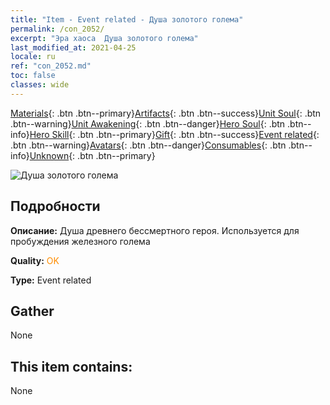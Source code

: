 ```yaml
---
title: "Item - Event related - Душа золотого голема"
permalink: /con_2052/
excerpt: "Эра хаоса  Душа золотого голема"
last_modified_at: 2021-04-25
locale: ru
ref: "con_2052.md"
toc: false
classes: wide
---
```

 [Materials](/ItemsRU/){: .btn .btn--primary}[Artifacts](/ItemsRU/Artifacts/){: .btn .btn--success}[Unit Soul](/ItemsRU/UnitSoul/){: .btn .btn--warning}[Unit Awakening](/ItemsRU/UnitAwakening/){: .btn .btn--danger}[Hero Soul](/ItemsRU/HeroSoul/){: .btn .btn--info}[Hero Skill](/ItemsRU/HeroSkill/){: .btn .btn--primary}[Gift](/ItemsRU/Gift/){: .btn .btn--success}[Event related](/ItemsRU/Events/){: .btn .btn--warning}[Avatars](/ItemsRU/Avatars/){: .btn .btn--danger}[Consumables](/ItemsRU/Consumables/){: .btn .btn--info}[Unknown](/ItemsRU/Unknown/){: .btn .btn--primary}

 ![Душа золотого голема](/images/t/juexing_603.jpg)

## Подробности
 **Описание:** Душа древнего бессмертного героя. Используется для пробуждения железного голема

 **Quality:** <span style="color: #FF8C00">OK</span>

 **Type:** Event related

## Gather

  None

## This item contains:

  None

